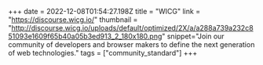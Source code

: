 +++
date = 2022-12-08T01:54:27.198Z
title = "WICG"
link = "https://discourse.wicg.io/"
thumbnail = "http://discourse.wicg.io/uploads/default/optimized/2X/a/a288a739a232c851093e1609f65b40a05b3ed913_2_180x180.png"
snippet="Join our community of developers and browser makers to define the next generation of web technologies."
tags = ["community_standard"]
+++
